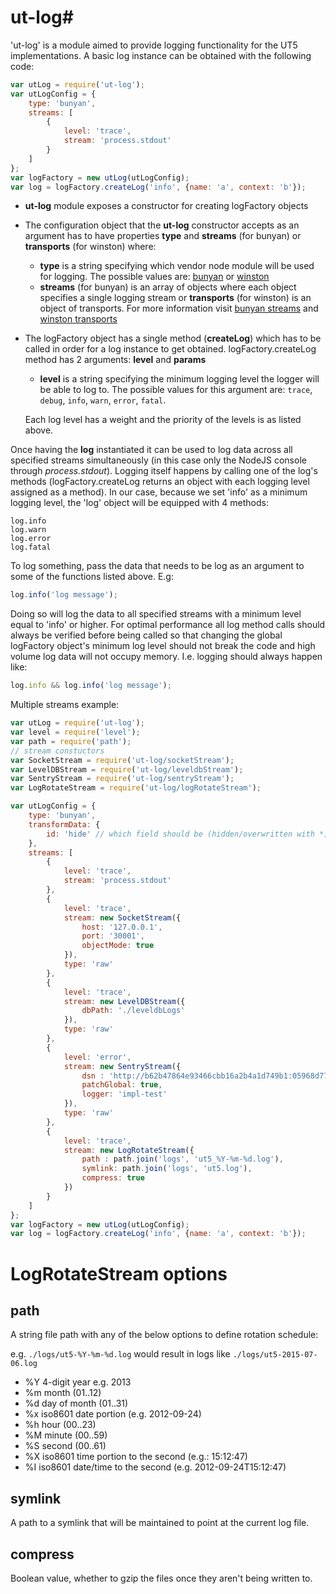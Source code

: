 
# ut-log#

'ut-log' is a module aimed to provide logging functionality for the UT5 implementations.
A basic log instance can be obtained with the following code:

```js
var utLog = require('ut-log');
var utLogConfig = {
    type: 'bunyan',
    streams: [
        {
            level: 'trace',
            stream: 'process.stdout'
        }
    ]
};
var logFactory = new utLog(utLogConfig);
var log = logFactory.createLog('info', {name: 'a', context: 'b'});
```

- **ut-log** module exposes a constructor for creating logFactory objects

- The configuration object that the **ut-log** constructor accepts as an argument has to have properties **type** and **streams** (for bunyan) or **transports** (for winston) where:
    -  **type** is a string specifying which vendor node module will be used for logging. The possible values are: [bunyan](https://github.com/trentm/node-bunyan) or [winston](https://github.com/winstonjs/winston)
    - **streams** (for bunyan) is an array of objects where each object specifies a single logging stream or **transports** (for winston) is an object of transports.
    For more information visit [bunyan streams](https://github.com/trentm/node-bunyan#streams) and [winston transports](https://github.com/winstonjs/winston#working-with-transports)

- The logFactory object has a single method (**createLog**) which has to be called in order for a log instance to get obtained. logFactory.createLog method has 2 arguments: **level** and **params**
    -  **level** is a string specifying the minimum logging level the logger will be able to log to.  The possible values for this argument are: `trace`, `debug`, `info`, `warn`, `error`, `fatal`.

    Each log level has a weight and the priority of the levels is as listed above.

Once having the **log** instantiated it can be used to log data across all specified streams simultaneously (in this case only the NodeJS console through *process.stdout*). Logging itself happens by calling one of the log's methods (logFactory.createLog returns an object with each logging level assigned as a method). In our case, because we set 'info' as a minimum logging level,  the 'log' object will be equipped with 4 methods:

    log.info
    log.warn
    log.error
    log.fatal
To log something, pass the data that needs to be log as an argument to some of the functions listed above. E.g:
```js
log.info('log message');
```
Doing so will log the data to all specified streams with a minimum level equal to 'info' or higher.
For optimal performance all log method calls should always be verified before being called so that changing the global logFactory object's minimum log level should not break the code and high volume log data will not occupy memory.
I.e. logging should always happen like:
```js
log.info && log.info('log message');
```

Multiple streams example:
```js
var utLog = require('ut-log');
var level = require('level');
var path = require('path');
// stream constuctors
var SocketStream = require('ut-log/socketStream');
var LevelDBStream = require('ut-log/leveldbStream');
var SentryStream = require('ut-log/sentryStream');
var LogRotateStream = require('ut-log/logRotateStream');

var utLogConfig = {
    type: 'bunyan',
    transformData: {
        id: 'hide' // which field should be (hidden/overwritten with *) value from log
    },
    streams: [
        {
            level: 'trace',
            stream: 'process.stdout'
        },
        {
		    level: 'trace',
		    stream: new SocketStream({
                host: '127.0.0.1',
                port: '30001',
                objectMode: true
            }),
		    type: 'raw'
		},
		{
		    level: 'trace',
		    stream: new LevelDBStream({
				dbPath: './leveldbLogs'
			}),
		    type: 'raw'
		},
		{
		    level: 'error',
		    stream: new SentryStream({
                dsn : 'http://b62b47864e93466cbb16a2b4a1d749b1:05968d770cdf4f8f8f09985d95ea9911@sentry.softwaregroup-bg.com:49161/2',
                patchGlobal: true,
                logger: 'impl-test'
            }),
		    type: 'raw'
		},
		{
		    level: 'trace',
		    stream: new LogRotateStream({
			    path : path.join('logs', 'ut5_%Y-%m-%d.log'),
                symlink: path.join('logs', 'ut5.log'),
                compress: true
		    })
		}
    ]
};
var logFactory = new utLog(utLogConfig);
var log = logFactory.createLog('info', {name: 'a', context: 'b'});
```


LogRotateStream options
=======================

path
----
A string file path with any of the below options to define rotation schedule:

e.g. `./logs/ut5-%Y-%m-%d.log` would result in logs like `./logs/ut5-2015-07-06.log`

  * %Y 4-digit year e.g. 2013
  * %m month (01..12)
  * %d day of month (01..31)
  * %x iso8601 date portion (e.g. 2012-09-24)
  * %h hour (00..23)
  * %M minute (00..59)
  * %S second (00..61)
  * %X iso8601 time portion to the second (e.g.: 15:12:47)
  * %I iso8601 date/time to the second (e.g. 2012-09-24T15:12:47)

symlink
-------

A path to a symlink that will be maintained to point at the current log file.

compress
--------

Boolean value, whether to gzip the files once they aren't being written to.
